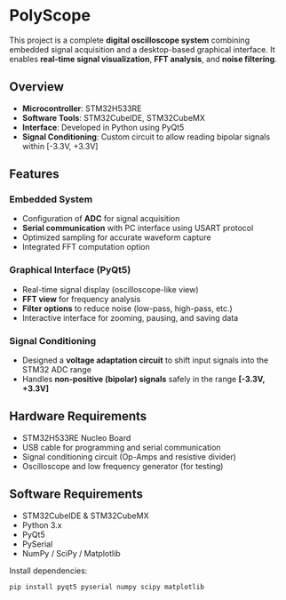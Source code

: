 # PolyScope

This project is a complete **digital oscilloscope system** combining embedded signal acquisition and a desktop-based graphical interface. It enables **real-time signal visualization**, **FFT analysis**, and **noise filtering**.

##  Overview

- **Microcontroller**: STM32H533RE
- **Software Tools**: STM32CubeIDE, STM32CubeMX
- **Interface**: Developed in Python using PyQt5
- **Signal Conditioning**: Custom circuit to allow reading bipolar signals within [-3.3V, +3.3V]

## Features

### Embedded System
- Configuration of **ADC** for signal acquisition
- **Serial communication** with PC interface using USART protocol
- Optimized sampling for accurate waveform capture
- Integrated FFT computation option

### Graphical Interface (PyQt5)
- Real-time signal display (oscilloscope-like view)
- **FFT view** for frequency analysis
- **Filter options** to reduce noise (low-pass, high-pass, etc.)
- Interactive interface for zooming, pausing, and saving data

### Signal Conditioning
- Designed a **voltage adaptation circuit** to shift input signals into the STM32 ADC range
- Handles **non-positive (bipolar) signals** safely in the range **[-3.3V, +3.3V]**

## Hardware Requirements

- STM32H533RE Nucleo Board
- USB cable for programming and serial communication
- Signal conditioning circuit (Op-Amps and resistive divider)
- Oscilloscope and low frequency generator (for testing)

## Software Requirements

- STM32CubeIDE & STM32CubeMX
- Python 3.x
- PyQt5
- PySerial
- NumPy / SciPy / Matplotlib

Install dependencies:
```bash
pip install pyqt5 pyserial numpy scipy matplotlib
